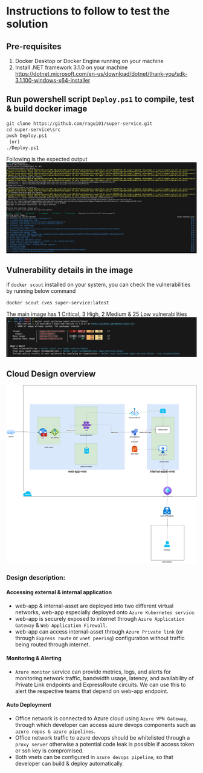 # Instructions to follow to test the solution
## Pre-requisites 
1. Docker Desktop or Docker Engine running on your machine 
2. Install .NET framework 3.1.0 on your machine 
    https://dotnet.microsoft.com/en-us/download/dotnet/thank-you/sdk-3.1.100-windows-x64-installer

## Run powershell script `Deploy.ps1` to compile, test & build docker image
```
git clone https://github.com/ragu101/super-service.git
cd super-service\src
pwsh Deploy.ps1
 (or)
./Deploy.ps1
```
Following is the expected output
![output](images/build.png)

## Vulnerability details in the image 
if `docker scout` installed on your system, you can check the vulnerabilities by running below command
```
docker scout cves super-service:latest
```
The main image has 1 Critical, 3 High, 2 Medium & 25 Low vulnerabilities 
![vunerability](images/docker-image-vulnerability.png)

## Cloud Design overview
![design](./images/axi.png)

### Design description:
#### Accessing external & internal application
- web-app & internal-asset are deployed into two different virtual networks, web-app especially deployed onto `Azure Kubernetes service`.
- web-app is securely exposed to internet through `Azure Application Gateway` & `Web Application Firewall`.
- web-app can access internal-asset through `Azure Private link` (or through `Express route` or `vnet peering`) configuration without traffic being routed through internet.
#### Monitoring & Alerting
- `Azure monitor` service can provide metrics, logs, and alerts for monitoring network traffic, bandwidth usage, latency, and availability of Private Link endpoints and ExpressRoute circuits. We can use this to alert the respective teams that depend on web-app endpoint.
#### Auto Deployment
- Office network is connected to Azure cloud using `Azure VPN Gateway`, through which developer can access azure devops components such as `azure repos & azure pipelines`.
- Office network traffic to azure devops should be whitelisted through a `proxy server` otherwise a potential code leak is possible if access token or ssh key is compromised.
- Both vnets can be configured in `azure devops pipeline`, so that developer can build & deploy automatically.